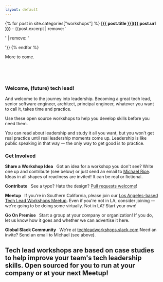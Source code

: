 ```yaml
---
layout: default
---
```


{% for post in site.categories["workshops"]  %}
  **[{{ post.title }}]({{ post.url }})** - {{post.excerpt  | remove: '<p>' | remove: '</p>'}}
{% endfor %}

<i class="fa fa-list-alt" aria-hidden="true"></i> <i class="fa fa-exclamation-circle" aria-hidden="true"></i> More to come. 

&nbsp;

&nbsp;

### Welcome, (future) tech lead!

And welcome to the journey into leadership. Becoming a great tech lead, senior software engineer, architect, principal engineer, whatever you want to call it, takes time and practice. 

Use these open source workshops to help you develop skills before you need them.

You can read about leadership and study it all you want, but you won't get real practice until real leadership moments come up. Leadership is like public speaking in that way -- the only way to get good is to practice.

### Get Involved

**Share a Workshop Idea <i class="fa fa-lightbulb-o" aria-hidden="true"></i>** &nbsp; Got an idea for a workshop you don't see? Write one up and contribute (see below) or just send an email to [Michael Rice](mailto:me@michaelrice.com). Ideas in all shapes of readiness are invited! It can be real or fictional.

**Contribute <i class="fa fa-code-fork" aria-hidden="true"></i>** &nbsp; See a typo? Hate the design? [Pull requests welcome](https://github.com/techleadworkshops/techleadworkshops.github.io)!

**Meetup <i class="fa fa-meetup" aria-hidden="true"></i>** &nbsp; If you're in Southern California, please join our [Los Angeles-based Tech Lead Workshops Meetup](https://www.meetup.com/Tech-Lead-Workshops-Los-Angeles/). Even if you're not in LA, consider joining -- we're going to be doing some virtually. Not in LA? Start your own!

**Go On Premise <i class="fa fa-building-o" aria-hidden="true"></i>** &nbsp; Start a group at your company or organization! If you do, let us know how it goes and whether we can advertise it here.

**Global Slack Community <i class="fa fa-slack" aria-hidden="true"></i>** &nbsp; We're at [techleadworkshops.slack.com](http://techleadworkshops.slack.com) Need an invite? Send an email to Michael (see above).

## Tech lead workshops are based on case studies to help improve your team's tech leadership skills. Open sourced for you to run at your company or at your next Meetup!